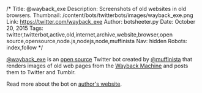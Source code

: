 /*
Title: @wayback_exe
Description: Screenshots of old websites in old browsers.
Thumbnail: /content/bots/twitterbots/images/wayback_exe.png
Link: https://twitter.com/wayback_exe
Author: botsheeter.py
Date: October 20, 2015
Tags: twitter,twitterbot,active,old,internet,archive,website,browser,open source,opensource,node.js,nodejs,node,muffinista
Nav: hidden
Robots: index,follow
*/

[@wayback_exe](https://twitter.com/wayback_exe) is an [open source](https://github.com/muffinista/wayback_exe) Twitter bot created by [@muffinista](https://twitter.com/muffinista) that renders images of old web pages from the [Wayback Machine](https://archive.org/web/) and posts them to Twitter and Tumblr.

Read more about the bot on [author's website](http://muffinlabs.com/wayback_exe/).
